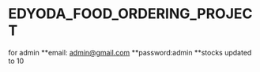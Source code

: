 # EDYODA_FOOD_ORDERING_PROJECT

for admin **email: admin@gmail.com **password:admin
**stocks updated to 10 
